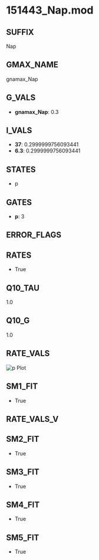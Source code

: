 # 151443_Nap.mod

## SUFFIX

Nap

## GMAX_NAME

gnamax_Nap

## G_VALS

- **gnamax_Nap**: 0.3

## I_VALS

- **37**: 0.2999999756093441
- **6.3**: 0.2999999756093441

## STATES

- p

## GATES

- **p**: 3

## ERROR_FLAGS


## RATES

- True

## Q10_TAU

1.0

## Q10_G

1.0

## RATE_VALS

![p Plot](/Users/pbozelos/Dropbox/icg-Chai-Panos/supermodels/output_markdown_files/Na/151443_Nap.mod/images/p.png)

## SM1_FIT

- True

## RATE_VALS_V

## SM2_FIT

- True

## SM3_FIT

- True

## SM4_FIT

- True

## SM5_FIT

- True

